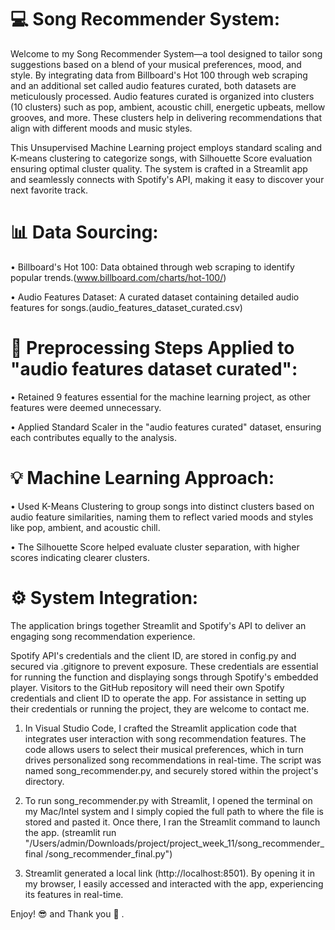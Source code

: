 # 💻 Song Recommender System: 
Welcome to my Song Recommender System—a tool designed to tailor song suggestions based on a blend of your musical preferences, mood, and style. By integrating data from Billboard's Hot 100 through web scraping and an additional set called audio features curated, both datasets are meticulously processed. Audio features curated is organized into clusters (10 clusters) such as pop, ambient, acoustic chill, energetic upbeats, mellow grooves, and more. These clusters help in delivering recommendations that align with different moods and music styles.

This Unsupervised Machine Learning project employs standard scaling and K-means clustering to categorize songs, with Silhouette Score evaluation ensuring optimal cluster quality. The system is crafted in a Streamlit app and seamlessly connects with Spotify's API, making it easy to discover your next favorite track.


# 📊 Data Sourcing:
• Billboard's Hot 100: Data obtained through web scraping to identify popular trends.(www.billboard.com/charts/hot-100/)

• Audio Features Dataset: A curated dataset containing detailed audio features for songs.(audio_features_dataset_curated.csv)

# 📐 Preprocessing Steps Applied to "audio features dataset curated":

• Retained 9 features essential for the machine learning project, as other features were deemed unnecessary.

• Applied Standard Scaler in the "audio features curated" dataset, ensuring each contributes equally to the analysis. 

# 💡 Machine Learning Approach:

• Used K-Means Clustering to group songs into distinct clusters based on audio feature similarities, naming them to reflect varied moods and styles like pop, ambient, and acoustic chill. 

• The Silhouette Score helped evaluate cluster separation, with higher scores indicating clearer clusters.

# ⚙️ System Integration:

The application brings together Streamlit and Spotify's API to deliver an engaging song recommendation experience. 

Spotify API's credentials and the client ID, are stored in config.py and secured via .gitignore to prevent exposure. These credentials are essential for running the function and displaying songs through Spotify's embedded player. Visitors to the GitHub repository will need their own Spotify credentials and client ID to operate the app. For assistance in setting up their credentials or running the project, they are welcome to contact me.

1) In Visual Studio Code, I crafted the Streamlit application code that integrates user interaction with song recommendation features. The code allows users to select their musical preferences, which in turn drives personalized song recommendations in real-time. The script was named song_recommender.py, and securely stored within the project's directory.

2) To run song_recommender.py with Streamlit, I opened the terminal on my Mac/Intel system and I simply copied the full path to where the file is stored and pasted it. Once there, I ran the Streamlit command to launch the app. (streamlit run "/Users/admin/Downloads/project/project_week_11/song_recommender_final /song_recommender_final.py")
  
3) Streamlit generated a local link (http://localhost:8501). By opening it in my browser, I easily accessed and interacted with the app, experiencing its features in real-time.


Enjoy! 😎 and Thank you 🫶 .
